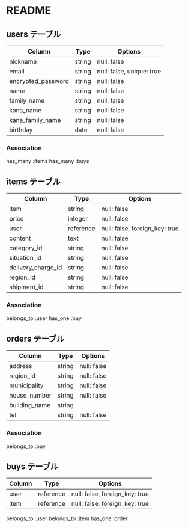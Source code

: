 # README

## users テーブル
| Column             | Type    | Options                   |
| ------------------ | ------- | ------------------------- |
| nickname           | string  | null: false               |
| email              | string  | null: false, unique: true |
| encrypted_password | string  | null: false               |
| name               | string  | null: false               |
| family_name        | string  | null: false               |
| kana_name          | string  | null: false               |
| kana_family_name   | string  | null: false               |
| birthday           | date    | null: false               |

### Association
  has_many :items
  has_many :buys



## items テーブル
| Column             | Type      | Options                        |
| ------------------ | --------- | ------------------------------ |
| item               | string    | null: false                    |
| price              | integer   | null: false                    |
| user               | reference | null: false, foreign_key: true |
| content            | text      | null: false                    |
| category_id        | string    | null: false                    |
| situation_id       | string    | null: false                    |
| delivery_charge_id | string    | null: false                    |
| region_id          | string    | null: false                    |
| shipment_id        | string    | null: false                    |

### Association
  belongs_to :user
  has_one    :buy


## orders テーブル
| Column        | Type      | Options                        |
| ------------- | --------- | ------------------------------ |
| address       | string    | null: false                    |
| region_id     | string    | null: false                    | 
| municipality  | string    | null: false                    |
| house_number  | string    | null: false                    |
| building_name | string    |                                |
| tel           | string    | null: false                    |

### Association
  belongs_to :buy


## buys テーブル
| Column     | Type      | Options                        |
| ---------- | --------- | ------------------------------ |
| user       | reference | null: false, foreign_key: true |
| item       | reference | null: false, foreign_key: true |

belongs_to :user
belongs_to :item
has_one    :order